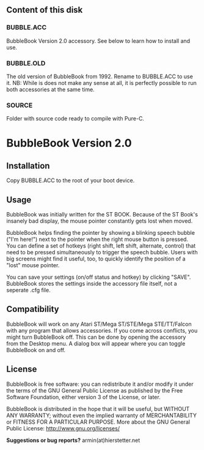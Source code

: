 Content of this disk
--------------------

### BUBBLE.ACC
BubbleBook Version 2.0 accessory. See below to learn how to install and use.

### BUBBLE.OLD
The old version of BubbleBook from 1992. Rename to BUBBLE.ACC to use it. NB: While is does not make any sense at all, it is perfectly possible to run both accessories at the same time.

### SOURCE
Folder with source code ready to compile with Pure-C.

# BubbleBook Version 2.0

## Installation

Copy BUBBLE.ACC to the root of your boot device.

## Usage

BubbleBook was initially written for the ST BOOK. Because of the ST Book's insanely bad display, the mouse pointer constantly gets lost when moved.

BubbleBook helps finding the pointer by showing a blinking speech bubble ("I'm here!") next to the pointer when the right mouse button is pressed. You can define a set of hotkeys (right shift, left shift, alternate, control) that need to be pressed simultaneously to trigger the speech bubble. Users with big screens might find it useful, too, to quickly identify the position of a "lost" mouse pointer.

You can save your settings (on/off status and hotkey) by clicking "SAVE". BubbleBook stores the settings inside the accessory file itself, not a seperate .cfg file.

## Compatibility

BubbleBook will work on any Atari ST/Mega ST/STE/Mega STE/TT/Falcon with any program that allows accessories. If you come across conflicts, you might turn BubbleBook off. This can be done by opening the accessory from the Desktop menu. A dialog box will appear where you can toggle BubbleBook on and off.

## License

BubbleBook is free software: you can redistribute it and/or modify it under the terms of the GNU General Public License as published by the Free Software Foundation, either version 3 of the License, or later.

BubbleBook is distributed in the hope that it will be useful, but WITHOUT ANY WARRANTY; without even the implied warranty of MERCHANTABILITY or FITNESS FOR A PARTICULAR PURPOSE. More about the GNU General Public License: http://www.gnu.org/licenses/

**Suggestions or bug reports?** armin(at)hierstetter.net
